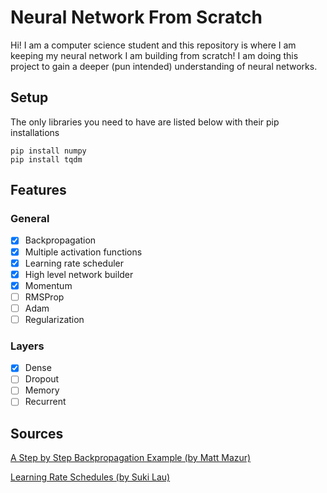 # Neural Network From Scratch

Hi! I am a computer science student and this repository is where I am keeping my neural network I am building from scratch! I am doing this project to gain a deeper (pun intended) understanding of neural networks.


## Setup

The only libraries you need to have are listed below with their pip installations

    pip install numpy
    pip install tqdm

## Features
### General
- [x] Backpropagation
- [x] Multiple activation functions
- [x] Learning rate scheduler
- [x] High level network builder
- [x] Momentum
- [ ] RMSProp
- [ ] Adam
- [ ] Regularization

### Layers
- [x] Dense
- [ ] Dropout
- [ ] Memory
- [ ] Recurrent

## Sources

[A Step by Step Backpropagation Example (by Matt Mazur)](https://mattmazur.com/2015/03/17/a-step-by-step-backpropagation-example/)

[Learning Rate Schedules (by Suki Lau)](https://towardsdatascience.com/learning-rate-schedules-and-adaptive-learning-rate-methods-for-deep-learning-2c8f433990d1)
